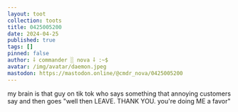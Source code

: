 ```yaml
---
layout: toot
collection: toots
title: 0425005200
date: 2024-04-25
published: true
tags: []
pinned: false
author: ⸸ commander ░ nova ⸸ :~$
avatar: /img/avatar/daemon.jpeg
mastodon: https://mastodon.online/@cmdr_nova/0425005200
---
```


my brain is that guy on tik tok who says something that annoying customers say and then goes "well then LEAVE. THANK YOU. you're doing ME a favor"
